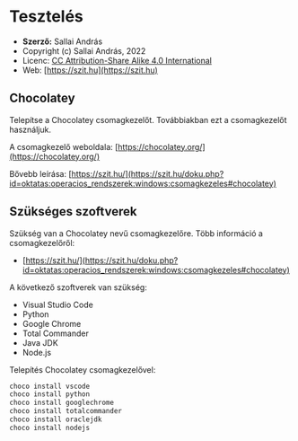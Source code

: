 # Tesztelés

* **Szerző:** Sallai András
* Copyright (c) Sallai András, 2022
* Licenc: [CC Attribution-Share Alike 4.0 International](https://creativecommons.org/licenses/by-sa/4.0/)
* Web: [https://szit.hu](https://szit.hu)

## Chocolatey

Telepítse a Chocolatey csomagkezelőt. Továbbiakban ezt a csomagkezelőt használjuk.

A csomagkezelő weboldala:
[https://chocolatey.org/](https://chocolatey.org/)

Bővebb leírása:
[https://szit.hu/](https://szit.hu/doku.php?id=oktatas:operacios_rendszerek:windows:csomagkezeles#chocolatey)

## Szükséges szoftverek

Szükség van a Chocolatey nevű csomagkezelőre. Több információ a csomagkezelőről:

* [https://szit.hu/](https://szit.hu/doku.php?id=oktatas:operacios_rendszerek:windows:csomagkezeles#chocolatey)

A következő szoftverek van szükség:

* Visual Studio Code
* Python
* Google Chrome
* Total Commander
* Java JDK
* Node.js

Telepítés Chocolatey csomagkezelővel:

```cmd
choco install vscode
choco install python
choco install googlechrome
choco install totalcommander
choco install oraclejdk
choco install nodejs
```
